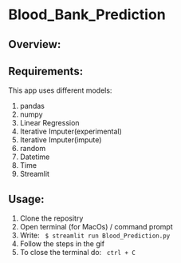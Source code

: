# Blood_Bank_Prediction
## Overview:
## Requirements:
 This app uses different models:
1) pandas
2) numpy 
3) Linear Regression
4) Iterative Imputer(experimental)
5) Iterative Imputer(impute)
6) random
7) Datetime
8) Time
9) Streamlit
## Usage:
1) Clone the repositry
2) Open terminal (for MacOs) / command prompt
3) Write:
``` $ streamlit run Blood_Prediction.py```
4) Follow the steps in the gif
5) To close the terminal do:
``` ctrl + C```
